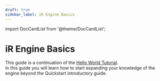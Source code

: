 ```yaml
---
draft: true
sidebar_label: iR Engine Basics
---
```


import DocCardList from '@theme/DocCardList';

# iR Engine Basics
This guide is a continuation of the [Hello World Tutorial](../gettingStarted/hello).  
In this guide you will learn how to start expanding your knowledge of the engine beyond the Quickstart introductory guide.  
<!--
NOTE: This section should contain:
- Guide: Teaches a new user how to program the Hero Project and be comfortable with EE project development.
- Hero Project: Showcase for iR Engine's development tools and workflows.
-->

<DocCardList />
